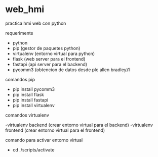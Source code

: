 # web_hmi
practica hmi web con python 


requeriments


- python 
- pip (gestor de paquetes python)
- virtualenv (entorno virtual para python)
- flask (web server para el frontend)
- fastapi (api server para el backend)
- pycomm3 (obtencion de datos desde plc allen bradley)1

 
 comandos pip
- pip install pycomm3 
- pip install flask
- pip install fastapi 
- pip install virtualenv

comandos virtualenv


-virtualenv backend (crear entorno virtual para el backend)
-virtualenv frontend (crear entorno virtual para el frontend)

comando para activar entorno virtual 
- cd ./scripts/activate

